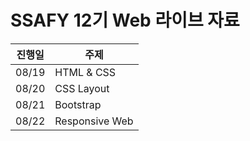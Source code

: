 # SSAFY 12기 Web 라이브 자료

| 진행일 | 주제           |
| ------ | -------------- |
| 08/19  | HTML & CSS     |
| 08/20  | CSS Layout     |
| 08/21  | Bootstrap      |
| 08/22  | Responsive Web |
